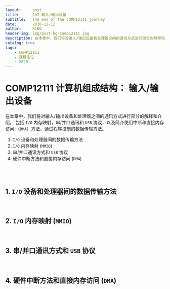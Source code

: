 ```yaml
---
layout:     post
title:      Ch7 输入/输出设备
subtitle:   The end of the COMP12111 journey
date:       2020-12-12
author:     R1NG
header-img: img/post-bg-comp12111.jpg
description: 在本章中，我们将对输入/输出设备和处理器之间的通讯方式进行部分的解释和介绍， 包括I/O内存映射， 串/并口通讯和 USB协议， 以及简介使用中断和直接内存访问（DMA）方法，通过程序控制的数据传输方法。
catalog: true
tags:
    - COMP12111
    - 课程笔记
    - 2020
---
```


# COMP12111 计算机组成结构： 输入/输出设备

在本章中，我们将对输入/输出设备和处理器之间的通讯方式进行部分的解释和介绍， 包括 `I/O` 内存映射，串/并口通讯和 `USB` 协议，以及简介使用中断和直接内存访问 （`DMA`）方法，通过程序控制的数据传输方法。

1. `I/O` 设备和处理器间的数据传输方法
2. `I/O` 内存映射 (`MMIO`)
3. 串/并口通讯方式和 `USB` 协议
4. 硬件中断方法和直接内存访问 (`DMA`)


<br>
<br>


## 1. `I/O` 设备和处理器间的数据传输方法


<br>

## 2. `I/O` 内存映射 (`MMIO`)


<br>

## 3. 串/并口通讯方式和 `USB` 协议


<br>

## 4. 硬件中断方法和直接内存访问 (`DMA`)